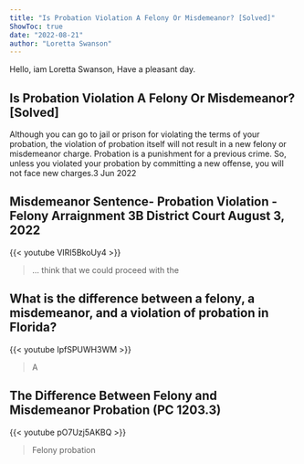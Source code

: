 ```yaml
---
title: "Is Probation Violation A Felony Or Misdemeanor? [Solved]"
ShowToc: true 
date: "2022-08-21"
author: "Loretta Swanson" 
---
```


Hello, iam Loretta Swanson, Have a pleasant day.
## Is Probation Violation A Felony Or Misdemeanor? [Solved]
Although you can go to jail or prison for violating the terms of your probation, the violation of probation itself will not result in a new felony or misdemeanor charge. Probation is a punishment for a previous crime. So, unless you violated your probation by committing a new offense, you will not face new charges.3 Jun 2022

## Misdemeanor Sentence-  Probation Violation - Felony Arraignment 3B District Court August 3, 2022
{{< youtube VIRI5BkoUy4 >}}
>... think that we could proceed with the 

## What is the difference between a felony, a misdemeanor, and a violation of probation in Florida?
{{< youtube IpfSPUWH3WM >}}
>A 

## The Difference Between Felony and Misdemeanor Probation (PC 1203.3)
{{< youtube pO7Uzj5AKBQ >}}
>Felony probation

